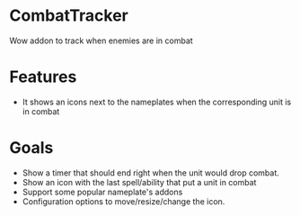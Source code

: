 # CombatTracker
Wow addon to track when enemies are in combat

# Features

- It shows an icons next to the nameplates when the corresponding unit is in combat

# Goals

- Show a timer that should end right when the unit would drop combat.
- Show an icon with the last spell/ability that put a unit in combat
- Support some popular nameplate's addons
- Configuration options to move/resize/change the icon.

